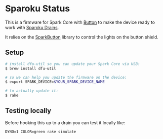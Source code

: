 # Sparoku Status

This is a firmware for Spark Core with [Button](https://www.spark.io/button) to make the device ready to work with [Sparoku Drains](https://github.com/heroku/sparoku-drain).

It relies on the [SparkButton](https://github.com/jenesaisdiq/SparkButton) library to control the lights on the button shield.


## Setup

```bash
# install dfu-util so you can update your Spark Core via USB:
$ brew install dfu-util

# so we can help you update the firmware on the device:
$ export SPARK_DEVICE=$YOUR_SPARK_DEVICE_NAME

# to actually update it:
$ rake
```

## Testing locally

Before hooking this up to a drain you can test it locally like:

```
DYNO=1 COLOR=green rake simulate
```